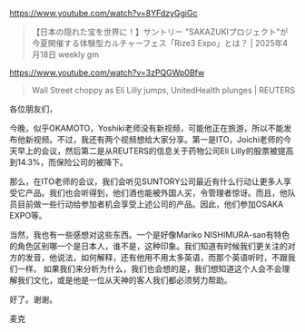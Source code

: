 https://www.youtube.com/watch?v=8YFdzyGgiGc

> 【日本の隠れた宝を世界に！】サントリー "SAKAZUKIプロジェクト"が今夏開催する体験型カルチャーフェス「Rize3 Expo」とは？ | 2025年4月18日 weekly gm 

https://www.youtube.com/watch?v=3zPQGWp0Bfw

> Wall Street choppy as Eli Lilly jumps, UnitedHealth plunges | REUTERS 

各位朋友们，

今晚，似乎OKAMOTO，Yoshiki老师没有新视频，可能他正在旅游，所以不能发布他新视频。不过，我还有两个视频想给大家分享。第一是ITO，Joichi老师的今天早上的会议，然后第二是从REUTERS的信息关于药物公司Eli Lilly的股票被提高到14.3%，而保险公司的被降下。

那么，在ITO老师的会议，我们会听见SUNTORY公司最近有什么行动让更多人享受它产品。我们也会听得到，他们酒也能被外国人买，令管理者惊讶。而且，他队员目前做一些行动给参加者机会享受上述公司的产品。因此，他们参加OSAKA EXPO等。

当然，我也有一些感想对这些东西。一个是好像Mariko NISHIMURA-san有特色的角色区别哪一个是日本人，谁不是，这种印象。我们知道有时候我们更关注的对方的发音，他说法，如何解释，还有他用不用太多英语，而那个英语听时，不跟我们一样。 如果我们来分析为什么，我们也会想的是，我们想知道这个人会不会理解我们文化，或是他是一位从天神的客人我们都必须努力帮助。

好了。谢谢。

麦克
